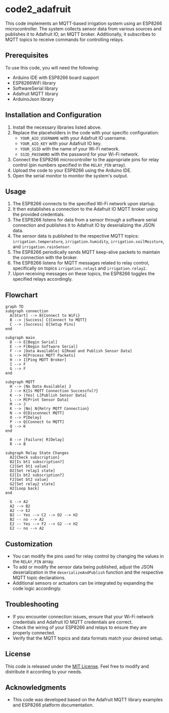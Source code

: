 # code2_adafruit

This code implements an MQTT-based irrigation system using an ESP8266 microcontroller. The system collects sensor data from various sources and publishes it to Adafruit IO, an MQTT broker. Additionally, it subscribes to MQTT topics to receive commands for controlling relays.

## Prerequisites
To use this code, you will need the following:

- Arduino IDE with ESP8266 board support
- ESP8266WiFi library
- SoftwareSerial library
- Adafruit MQTT library
- ArduinoJson library

## Installation and Configuration
1. Install the necessary libraries listed above.
2. Replace the placeholders in the code with your specific configuration:
   - `YOUR_AIO_USERNAME` with your Adafruit IO username.
   - `YOUR_AIO_KEY` with your Adafruit IO key.
   - `YOUR_SSID` with the name of your Wi-Fi network.
   - `SSID_PASSWORD` with the password for your Wi-Fi network.
3. Connect the ESP8266 microcontroller to the appropriate pins for relay control (pin numbers specified in the `RELAY_PIN` array).
4. Upload the code to your ESP8266 using the Arduino IDE.
5. Open the serial monitor to monitor the system's output.

## Usage
1. The ESP8266 connects to the specified Wi-Fi network upon startup.
2. It then establishes a connection to the Adafruit IO MQTT broker using the provided credentials.
3. The ESP8266 listens for data from a sensor through a software serial connection and publishes it to Adafruit IO by deserializing the JSON data.
4. The sensor data is published to the respective MQTT topics: `irrigation.temperature`, `irrigation.humidity`, `irrigation.soilMoisture`, and `irrigation.rainSensor`.
5. The ESP8266 periodically sends MQTT keep-alive packets to maintain the connection with the broker.
6. The ESP8266 listens for MQTT messages related to relay control, specifically on topics `irrigation.relay1` and `irrigation.relay2`.
7. Upon receiving messages on these topics, the ESP8266 toggles the specified relays accordingly.

## Flowchart
```mermaid
graph TD
subgraph connection
  A[Start] --> B{Connect to WiFi}
  B --> |Success| C{Connect to MQTT}
  C --> |Success| D[Setup Pins]
end

subgraph main
  D --> E[Begin Serial]
  E --> F[Begin Software Serial]
  F --> |Data Available| G[Read and Publish Sensor Data]
  G --> H[Process MQTT Packets]
  H --> I[Ping MQTT Broker]
  I --> F
  G --> F
end

subgraph MQTT
  H --> |No Data Available| J
  J --> K{Is MQTT Connection Successful?}
  K --> |Yes| L[Publish Sensor Data]
  L --> M[Print Sensor Data]
  M --> J
  K --> |No| N{Retry MQTT Connection}
  N --> O[Disconnect MQTT]
  O --> P[Delay]
  P --> Q[Connect to MQTT]
  Q --> K
end

  B --> |Failure| R[Delay]
  R --> B

subgraph Relay State Changes
  A2[Check subscription]
  B2[Is bt1 subscription?]
  C2[Get bt1 value]
  D2[Set relay1 state]
  E2[Is bt2 subscription?]
  F2[Get bt2 value]
  G2[Set relay2 state]
  H2[Loop back]
end

  G --> A2
  A2 --> B2
  A2 --> E2
  B2 -- Yes --> C2 --> D2 --> H2
  B2 -- no --> A2
  E2 -- Yes --> F2 --> G2 --> H2
  E2 -- no --> A2
```

## Customization
- You can modify the pins used for relay control by changing the values in the `RELAY_PIN` array.
- To add or modify the sensor data being published, adjust the JSON deserialization in the `deserializeAndPublish` function and the respective MQTT topic declarations.
- Additional sensors or actuators can be integrated by expanding the code logic accordingly.

## Troubleshooting
- If you encounter connection issues, ensure that your Wi-Fi network credentials and Adafruit IO MQTT credentials are correct.
- Check the wiring of your ESP8266 and relays to ensure they are properly connected.
- Verify that the MQTT topics and data formats match your desired setup.

## License
This code is released under the [MIT License](https://opensource.org/licenses/MIT). Feel free to modify and distribute it according to your needs.

## Acknowledgments
- This code was developed based on the Adafruit MQTT library examples and ESP8266 platform documentation.
